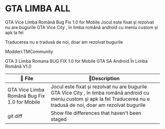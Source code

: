 # GTA LIMBA ALL  
GTA Vice Limba Română Bug Fix 1.0 for Mobile
Jocul este fixat și rezolvat nu are bugurile GTA Vice City , în limba română android cu meniu custom și apk la fel

Traducerea nu e tradusă de noi, doar am rezolvat bugurile

Modderi:TMCommunity 

GTA 3 Limba Romana BUG FIX 1.0 for Mobile
GTA SA Android În Limba Română V1.0


|📁 File | 📃Description |
| --- | --- |
| GTA Vice Limba Română Bug Fix 1.0 for Mobile  |Jocul este fixat și rezolvat nu are bugurile GTA Vice City , în limba română android cu meniu custom și apk la fel   Traducerea nu e tradusă de noi, doar am rezolvat bugurile|
| git diff | Show file differences that haven't been staged |
